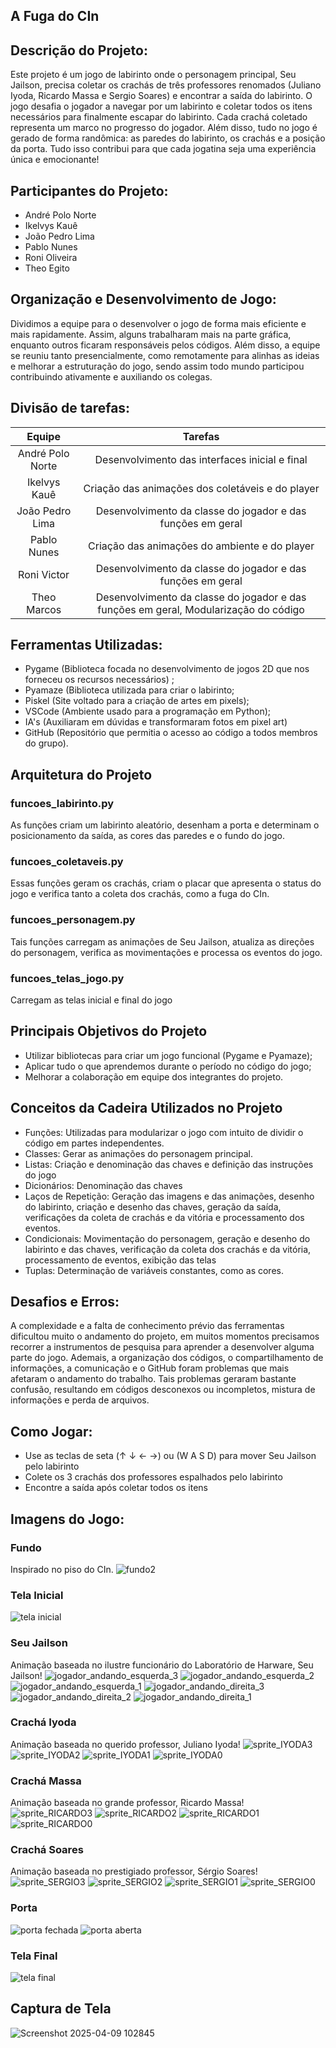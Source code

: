## A Fuga do CIn

## Descrição do Projeto:
Este projeto é um jogo de labirinto onde o personagem principal, Seu Jailson, precisa coletar os crachás de três professores renomados (Juliano Iyoda, Ricardo Massa e Sergio Soares) e encontrar a saída do labirinto.
O jogo desafia o jogador a navegar por um labirinto e coletar todos os itens necessários para finalmente escapar do labirinto. Cada crachá coletado representa um marco no progresso do jogador. Além disso, tudo no jogo é gerado de forma randômica: as paredes do labirinto, os crachás e a posição da porta. Tudo isso contribui para que cada jogatina seja uma experiência única e emocionante!

## Participantes do Projeto:
- André Polo Norte
- Ikelvys Kauê
- João Pedro Lima
- Pablo Nunes
- Roni Oliveira
- Theo Egito

## Organização e Desenvolvimento de Jogo:
Dividimos a equipe para o desenvolver o jogo de forma mais eficiente e mais rapidamente. Assim, alguns trabalharam mais na parte gráfica, enquanto outros ficaram responsáveis pelos códigos. Além disso, a equipe se reuniu tanto presencialmente, como remotamente para alinhas as ideias e melhorar a estruturação do jogo, sendo assim todo mundo participou contribuindo ativamente e auxiliando os colegas.

## Divisão de tarefas:
| **Equipe** | **Tarefas** |
| :---: |:--:|
| André Polo Norte | Desenvolvimento das interfaces inicial e final |
| Ikelvys Kauê  | Criação das animações dos coletáveis e do player |
| João Pedro Lima | Desenvolvimento da classe do jogador e das funções em geral |
| Pablo Nunes | Criação das animações do ambiente e do player |
| Roni Victor | Desenvolvimento da classe do jogador e das funções em geral |
| Theo Marcos | Desenvolvimento da classe do jogador e das funções em geral, Modularização do código |


## Ferramentas Utilizadas:
- Pygame (Biblioteca focada no desenvolvimento de jogos 2D que nos forneceu os recursos necessários) ;
- Pyamaze (Biblioteca utilizada para criar o labirinto;
- Piskel (Site voltado para a criação de artes em pixels);
- VSCode (Ambiente usado para a programação em Python);
- IA's (Auxiliaram em dúvidas e transformaram fotos em pixel art)
- GitHub (Repositório que permitia o acesso ao código a todos membros do grupo).

## Arquitetura do Projeto
### funcoes_labirinto.py
As funções criam um labirinto aleatório, desenham a porta e determinam o posicionamento da saída, as cores das paredes e o fundo do jogo.
### funcoes_coletaveis.py
Essas funções geram os crachás, criam o placar que apresenta o status do jogo e verifica tanto a coleta dos crachás, como a fuga do CIn.
### funcoes_personagem.py
Tais funções carregam as animações de Seu Jailson, atualiza as direções do personagem, verifica as movimentações e processa os eventos do jogo.
### funcoes_telas_jogo.py
Carregam as telas inicial e final do jogo

## Principais Objetivos do Projeto
- Utilizar bibliotecas para criar um jogo funcional (Pygame e Pyamaze);
- Aplicar tudo o que aprendemos durante o período no código do jogo;
- Melhorar a colaboração em equipe dos integrantes do projeto.

## Conceitos da Cadeira Utilizados no Projeto
- Funções: Utilizadas para modularizar o jogo com intuito de dividir o código em partes independentes.
- Classes: Gerar as animações do personagem principal.
- Listas: Criação e denominação das chaves e definição das instruções do jogo
- Dicionários: Denominação das chaves
- Laços de Repetição: Geração das imagens e das animações, desenho do labirinto, criação e desenho das chaves, geração da saída, verificações da coleta de crachás e da vitória e processamento dos eventos.
- Condicionais: Movimentação do personagem, geração e desenho do labirinto e das chaves, verificação da coleta dos crachás e da vitória, processamento de eventos, exibição das telas
- Tuplas: Determinação de variáveis constantes, como as cores. 

## Desafios e Erros:
A complexidade e a falta de conhecimento prévio das ferramentas dificultou muito o andamento do projeto, em muitos momentos precisamos recorrer a instrumentos de pesquisa para aprender a desenvolver alguma parte do jogo. Ademais, a organização dos códigos, o compartilhamento de informações, a comunicação e o GitHub foram problemas que mais afetaram o andamento do trabalho. Tais problemas geraram bastante confusão, resultando em códigos desconexos ou incompletos, mistura de informações e perda de arquivos. 

## Como Jogar:
- Use as teclas de seta (↑ ↓ ← →) ou (W A S D) para mover Seu Jailson pelo labirinto
- Colete os 3 crachás dos professores espalhados pelo labirinto
- Encontre a saída após coletar todos os itens

## Imagens do Jogo:
### Fundo
Inspirado no piso do CIn.
![fundo2](https://github.com/user-attachments/assets/614b2404-13cc-4cca-9e9a-f19174706d30)
### Tela Inicial
![tela inicial](https://github.com/user-attachments/assets/adcc0751-6e63-4773-a04d-58047036aedd)
### Seu Jailson 
Animação baseada no ilustre funcionário do Laboratório de Harware, Seu Jailson!
![jogador_andando_esquerda_3](https://github.com/user-attachments/assets/a421158d-2c14-4d82-a652-e35402a330e8)
![jogador_andando_esquerda_2](https://github.com/user-attachments/assets/06419107-5e0d-4899-87b3-def27f1082da)
![jogador_andando_esquerda_1](https://github.com/user-attachments/assets/ec8406f5-2db3-4eaa-ac4b-478bf479b5fe)
![jogador_andando_direita_3](https://github.com/user-attachments/assets/8fbc50b9-6211-4bf9-8f7b-e7610f495061)
![jogador_andando_direita_2](https://github.com/user-attachments/assets/630c869e-46e6-4fb3-b119-64804fc6a511)
![jogador_andando_direita_1](https://github.com/user-attachments/assets/08fff7d2-14f1-4614-8630-f6715abb0421)
### Crachá Iyoda
Animação baseada no querido professor, Juliano Iyoda!
![sprite_IYODA3](https://github.com/user-attachments/assets/6f0a09ce-0de2-4ec0-aaba-950479b7d000)
![sprite_IYODA2](https://github.com/user-attachments/assets/2f58e5e3-e512-4a58-969b-4bea7054e543)
![sprite_IYODA1](https://github.com/user-attachments/assets/88db0037-bb80-4b25-9e4d-c33ec4cd6091)
![sprite_IYODA0](https://github.com/user-attachments/assets/e998368a-ea7c-48d9-a2f7-a1ce5821f71a)
### Crachá Massa
Animação baseada no grande professor, Ricardo Massa!
![sprite_RICARDO3](https://github.com/user-attachments/assets/e6f16bb0-0df0-4cf4-9bca-e9cc8ca7f15f)
![sprite_RICARDO2](https://github.com/user-attachments/assets/1963cb3a-e6dc-4512-af11-01deb58f90d5)
![sprite_RICARDO1](https://github.com/user-attachments/assets/90eaf8af-825a-4d68-8b8f-0fca1fd807b1)
![sprite_RICARDO0](https://github.com/user-attachments/assets/8ae2fc31-4b2e-44a8-80d0-7b3eb02b27d8)
### Crachá Soares
Animação baseada no prestigiado professor, Sérgio Soares!
![sprite_SERGIO3](https://github.com/user-attachments/assets/d40adca0-c90d-4cf6-9c07-76789c20b1ba)
![sprite_SERGIO2](https://github.com/user-attachments/assets/64c04885-bcf6-4ca8-a103-d9cce2069e94)
![sprite_SERGIO1](https://github.com/user-attachments/assets/c449207c-1ae0-45f2-9c8a-104c28eaf988)
![sprite_SERGIO0](https://github.com/user-attachments/assets/eac591e1-4644-436f-9783-0f8747620248)
### Porta
![porta fechada](https://github.com/user-attachments/assets/3143ed09-36dd-4796-9137-18466491ebb6)
![porta aberta](https://github.com/user-attachments/assets/120095ea-cf00-4a34-b11e-0bac938919ce)
### Tela Final
![tela final](https://github.com/user-attachments/assets/97453c90-080d-4d23-84ec-50a26dcc501d)

## Captura de Tela
![Screenshot 2025-04-09 102845](https://github.com/user-attachments/assets/abb0f059-ce3c-43fa-be26-04002bc857c0)


